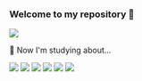 ### Welcome to my repository 👋
<a href="https://hits.seeyoufarm.com"><img src="https://hits.seeyoufarm.com/api/count/incr/badge.svg?url=https%3A%2F%2Fgithub.com%2Fejaman&count_bg=%23000000&title_bg=%23000000&icon=github.svg&icon_color=%23FFFFFF&title=Github&edge_flat=true"/></a>


🤔 Now I'm studying about...

<img src="https://img.shields.io/badge/Python-3776AB?style=flat-square&logo=Python&logoColor=white"/></a>
<img src="https://img.shields.io/badge/Pytorch-EE4C2C?style=flat-square&logo=Pytorch&logoColor=white"/></a>
<img src="https://img.shields.io/badge/Linux-FCC624?style=flat-square&logo=Linux&logoColor=white"/></a>
<img src="https://img.shields.io/badge/OpenCV-5C3EE8?style=flat-square&logo=OpenAI&logoColor=white"/></a>
<img src="https://img.shields.io/badge/OpenAI-412991?style=flat-square&logo=OpenCV&logoColor=white"/></a>
<img src="https://img.shields.io/badge/Pandas-150458?style=flat-square&logo=Pandas&logoColor=white"/></a>


<!--

- 🔭 I’m currently working on POSTECH institute of Artificial Intelligence 
- 🌱 I’m currently learning LLM (Large Language Model) and NLP (Natural Language Processing)
- 👯 I’m looking to collaborate on ...
- 🤔 I’m looking for help with ...
- 💬 Ask me about ...
- 📫 How to reach me: ...
- 😄 Pronouns: ...
- ⚡ Fun fact: ...
-->
